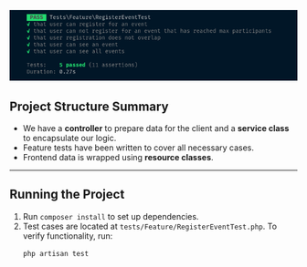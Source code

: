 ![tests reuslts](image-1.png)

## Project Structure Summary

- We have a **controller** to prepare data for the client and a **service class** to encapsulate our logic.
- Feature tests have been written to cover all necessary cases.
- Frontend data is wrapped using **resource classes**.

---

## Running the Project

1. Run `composer install` to set up dependencies.
2. Test cases are located at `tests/Feature/RegisterEventTest.php`. To verify functionality, run:
   ```bash
   php artisan test

